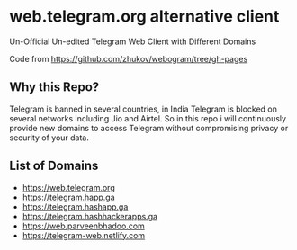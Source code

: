 # web.telegram.org alternative client

Un-Official Un-edited Telegram Web Client with Different Domains

Code from https://github.com/zhukov/webogram/tree/gh-pages

## Why this Repo?

Telegram is banned in several countries, in India Telegram is blocked on several networks including Jio and Airtel. So in this repo i will continuously provide new domains to access Telegram without compromising privacy or security of your data.

## List of Domains

* https://web.telegram.org
* https://telegram.happ.ga
* https://telegram.hashapp.ga
* https://telegram.hashhackerapps.ga
* https://web.parveenbhadoo.com
* https://telegram-web.netlify.com
